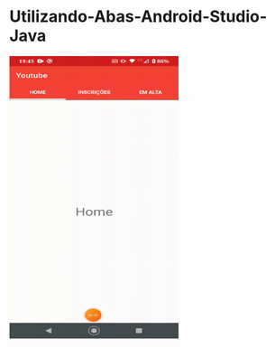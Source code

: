 # Utilizando-Abas-Android-Studio-Java

<div>
    <img align="left"  height="500" width="300" src="gif.gif">
</div>
